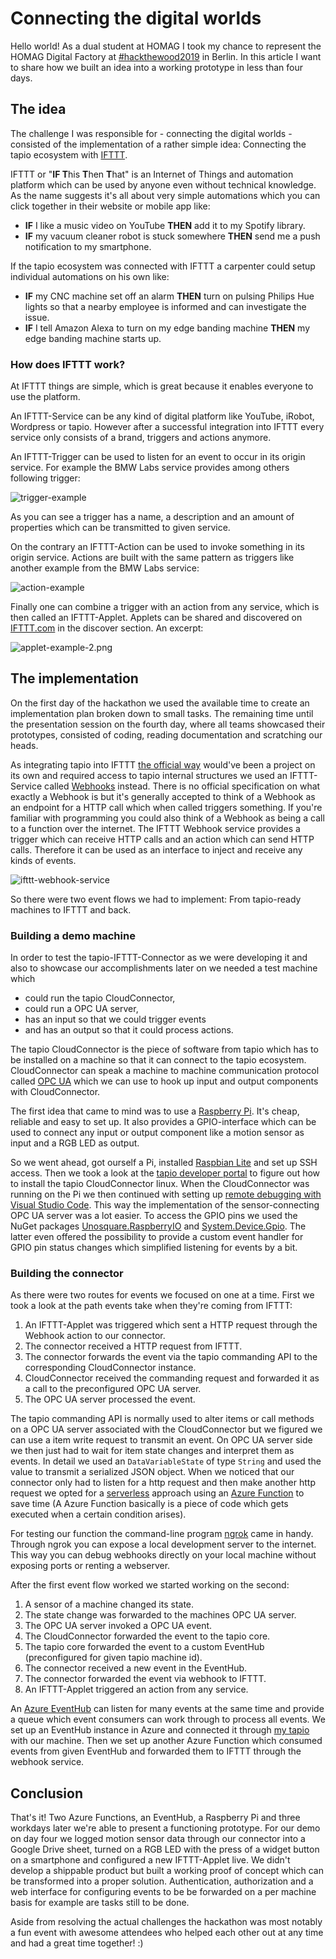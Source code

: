 # Connecting the digital worlds

Hello world! As a dual student at HOMAG I took my chance to represent the HOMAG Digital Factory at [#hackthewood2019](http://www.hackthewood.com) in Berlin. In this article I want to share how we built an idea into a working prototype in less than four days.

## The idea

The challenge I was responsible for - connecting the digital worlds - consisted of the implementation of a rather simple idea: Connecting the tapio ecosystem with [IFTTT](https://ifttt.com/).

IFTTT or "**IF T**his **T**hen **T**hat" is an Internet of Things and automation platform which can be used by anyone even without technical knowledge. As the name suggests it's all about very simple automations which you can click together in their website or mobile app like:

* **IF** I like a music video on YouTube **THEN** add it to my Spotify library.
* **IF** my vacuum cleaner robot is stuck somewhere **THEN** send me a push notification to my smartphone.

If the tapio ecosystem was connected with IFTTT a carpenter could setup individual automations on his own like:

* **IF** my CNC machine set off an alarm **THEN** turn on pulsing Philips Hue lights so that a nearby employee is informed and can investigate the issue.
* **IF** I tell Amazon Alexa to turn on my edge banding machine **THEN** my edge banding machine starts up.

### How does IFTTT work?

At IFTTT things are simple, which is great because it enables everyone to use the platform.

An IFTTT-Service can be any kind of digital platform like YouTube, iRobot, Wordpress or tapio. However after a successful integration into IFTTT every service only consists of a brand, triggers and actions anymore.

An IFTTT-Trigger can be used to listen for an event to occur in its origin service. For example the BMW Labs service provides among others following trigger:

![trigger-example](assets/trigger-example.png)

As you can see a trigger has a name, a description and an amount of properties which can be transmitted to given service.

On the contrary an IFTTT-Action can be used to invoke something in its origin service. Actions are built with the same pattern as triggers like another example from the BMW Labs service:

![action-example](assets/action-example.png)

Finally one can combine a trigger with an action from any service, which is then called an IFTTT-Applet. Applets can be shared and discovered on [IFTTT.com](http://www.ifttt.com/discover) in the discover section. An excerpt:

![applet-example-2.png](assets/applet-example-2.png)

## The implementation

On the first day of the hackathon we used the available time to create an implementation plan broken down to small tasks. The remaining time until the presentation session on the fourth day, where all teams showcased their prototypes, consisted of coding, reading documentation and scratching our heads.

As integrating tapio into IFTTT [the official way](https://platform.ifttt.com/docs) would've been a project on its own and required access to tapio internal structures we used an IFTTT-Service called [Webhooks](https://ifttt.com/maker_webhooks) instead. There is no official specification on what exactly a Webhook is but it's generally accepted to think of a Webhook as an endpoint for a HTTP call which when called triggers something. If you're familiar with programming you could also think of a Webhook as being a call to a function over the internet. The IFTTT Webhook service provides a trigger which can receive HTTP calls and an action which can send HTTP calls. Therefore it can be used as an interface to inject and receive any kinds of events.

![ifttt-webhook-service](assets/ifttt-webhook-service.png)

So there were two event flows we had to implement: From tapio-ready machines to IFTTT and back.

### Building a demo machine

In order to test the tapio-IFTTT-Connector as we were developing it and also to showcase our accomplishments later on we needed a test machine which

* could run the tapio CloudConnector,
* could run a OPC UA server,
* has an input so that we could trigger events
* and has an output so that it could process actions.

The tapio CloudConnector is the piece of software from tapio which has to be installed on a machine so that it can connect to the tapio ecosystem. CloudConnector can speak a machine to machine communication protocol called [OPC UA](https://opcfoundation.org/about/opc-technologies/opc-ua/) which we can use to hook up input and output components with CloudConnector.

The first idea that came to mind was to use a [Raspberry Pi](https://www.raspberrypi.org/). It's cheap, reliable and easy to set up. It also provides a GPIO-interface which can be used to connect any input or output component like a motion sensor as input and a RGB LED as output.

So we went ahead, got ourself a Pi, installed [Raspbian Lite](https://www.raspberrypi.org/downloads/raspbian/) and set up SSH access. Then we took a look at the [tapio developer portal](https://developer.tapio.one) to figure out how to install the tapio CloudConnector linux. When the CloudConnector was running on the Pi we then continued with setting up [remote debugging with Visual Studio Code](https://www.hanselman.com/blog/RemoteDebuggingWithVSCodeOnWindowsToARaspberryPiUsingNETCoreOnARM.aspx). This way the implementation of the sensor-connecting OPC UA server was a lot easier. To access the GPIO pins we used the NuGet packages [Unosquare.RaspberryIO](https://github.com/unosquare/raspberryio) and [System.Device.Gpio](https://www.nuget.org/packages/System.Device.Gpio). The latter even offered the possibility to provide a custom event handler for GPIO pin status changes which simplified listening for events by a bit.

### Building the connector

As there were two routes for events we focused on one at a time. First we took a look at the path events take when they're coming from IFTTT:

1. An IFTTT-Applet was triggered which sent a HTTP request through the Webhook action to our connector.
2. The connector received a HTTP request from IFTTT.
3. The connector forwards the event via the tapio commanding API to the corresponding CloudConnector instance.
4. CloudConnector received the commanding request and forwarded it as a call to the preconfigured OPC UA server.
5. The OPC UA server processed the event.

The tapio commanding API is normally used to alter items or call methods on a OPC UA server associated with the CloudConnector but we figured we can use a item write request to transmit an event. On OPC UA server side we then just had to wait for item state changes and interpret them as events. In detail we used an `DataVariableState` of type `String` and used the value to transmit a serialized JSON object.
When we noticed that our connector only had to listen for a http request and then make another http request we opted for a [serverless](https://martinfowler.com/articles/serverless.html) approach using an [Azure Function](https://docs.microsoft.com/en-us/azure/azure-functions/) to save time (A Azure Function basically is a piece of code which gets executed when a certain condition arises).

For testing our function the command-line program [ngrok](https://ngrok.com/) came in handy. Through ngrok you can expose a local development server to the internet. This way you can debug webhooks directly on your local machine without exposing ports or renting a webserver.

After the first event flow worked we started working on the second:

1. A sensor of a machine changed its state.
2. The state change was forwarded to the machines OPC UA server.
3. The OPC UA server invoked a OPC UA event.
4. The CloudConnector forwarded the event to the tapio core.
5. The tapio core forwarded the event to a custom EventHub (preconfigured for given tapio machine id).
6. The connector received a new event in the EventHub.
7. The connector forwarded the event via webhook to IFTTT.
8. An IFTTT-Applet triggered an action from any service.

An [Azure EventHub](https://azure.microsoft.com/en-us/services/event-hubs/) can listen for many events at the same time and provide a queue which event consumers can work through to process all events. We set up an EventHub instance in Azure and connected it through [my tapio](https://admin.tapio.one/) with our machine. Then we set up another Azure Function which consumed events from given EventHub and forwarded them to IFTTT through the webhook service.

## Conclusion

That's it! Two Azure Functions, an EventHub, a Raspberry Pi and three workdays later we're able to present a functioning prototype. For our demo on day four we logged motion sensor data through our connector into a Google Drive sheet, turned on a RGB LED with the press of a widget button on a smartphone and configured a new IFTTT-Applet live. We didn't develop a shippable product but built a working proof of concept which can be transformed into a proper solution. Authentication, authorization and a web interface for configuring events to be be forwarded on a per machine basis for example are tasks still to be done.

Aside from resolving the actual challenges the hackathon was most notably a fun event with awesome attendees who helped each other out at any time and had a great time together! :)